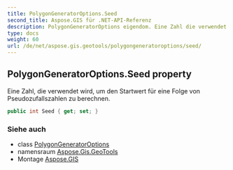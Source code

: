 ```yaml
---
title: PolygonGeneratorOptions.Seed
second_title: Aspose.GIS für .NET-API-Referenz
description: PolygonGeneratorOptions eigendom. Eine Zahl die verwendet wird um den Startwert für eine Folge von Pseudozufallszahlen zu berechnen.
type: docs
weight: 60
url: /de/net/aspose.gis.geotools/polygongeneratoroptions/seed/
---
```

## PolygonGeneratorOptions.Seed property

Eine Zahl, die verwendet wird, um den Startwert für eine Folge von Pseudozufallszahlen zu berechnen.

```csharp
public int Seed { get; set; }
```

### Siehe auch

* class [PolygonGeneratorOptions](../)
* namensraum [Aspose.Gis.GeoTools](../../polygongeneratoroptions/)
* Montage [Aspose.GIS](../../../)


